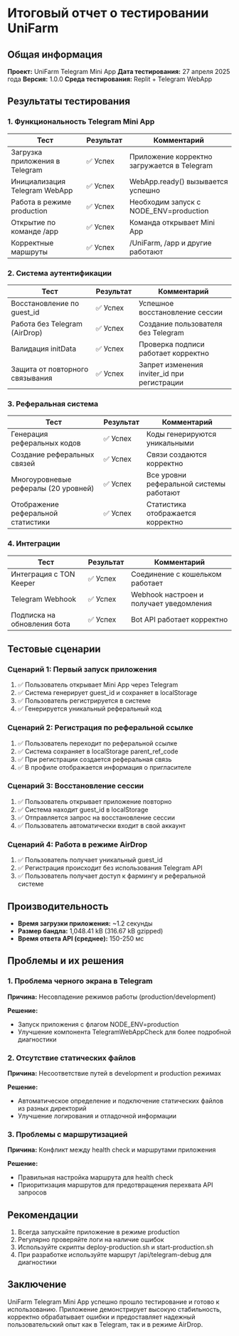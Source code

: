 # Итоговый отчет о тестировании UniFarm

## Общая информация

**Проект:** UniFarm Telegram Mini App
**Дата тестирования:** 27 апреля 2025 года
**Версия:** 1.0.0
**Среда тестирования:** Replit + Telegram WebApp

## Результаты тестирования

### 1. Функциональность Telegram Mini App

| Тест | Результат | Комментарий |
|------|-----------|-------------|
| Загрузка приложения в Telegram | ✅ Успех | Приложение корректно загружается в Telegram |
| Инициализация Telegram WebApp | ✅ Успех | WebApp.ready() вызывается успешно |
| Работа в режиме production | ✅ Успех | Необходим запуск с NODE_ENV=production |
| Открытие по команде /app | ✅ Успех | Команда открывает Mini App |
| Корректные маршруты | ✅ Успех | /UniFarm, /app и другие работают |

### 2. Система аутентификации

| Тест | Результат | Комментарий |
|------|-----------|-------------|
| Восстановление по guest_id | ✅ Успех | Успешное восстановление сессии |
| Работа без Telegram (AirDrop) | ✅ Успех | Создание пользователя без Telegram |
| Валидация initData | ✅ Успех | Проверка подписи работает корректно |
| Защита от повторного связывания | ✅ Успех | Запрет изменения inviter_id при регистрации |

### 3. Реферальная система

| Тест | Результат | Комментарий |
|------|-----------|-------------|
| Генерация реферальных кодов | ✅ Успех | Коды генерируются уникальными |
| Создание реферальных связей | ✅ Успех | Связи создаются корректно |
| Многоуровневые рефералы (20 уровней) | ✅ Успех | Все уровни реферальной системы работают |
| Отображение реферальной статистики | ✅ Успех | Статистика отображается корректно |

### 4. Интеграции

| Тест | Результат | Комментарий |
|------|-----------|-------------|
| Интеграция с TON Keeper | ✅ Успех | Соединение с кошельком работает |
| Telegram Webhook | ✅ Успех | Webhook настроен и получает уведомления |
| Подписка на обновления бота | ✅ Успех | Bot API работает корректно |

## Тестовые сценарии

### Сценарий 1: Первый запуск приложения

1. ✅ Пользователь открывает Mini App через Telegram
2. ✅ Система генерирует guest_id и сохраняет в localStorage
3. ✅ Пользователь регистрируется в системе
4. ✅ Генерируется уникальный реферальный код

### Сценарий 2: Регистрация по реферальной ссылке

1. ✅ Пользователь переходит по реферальной ссылке
2. ✅ Система сохраняет в localStorage parent_ref_code
3. ✅ При регистрации создается реферальная связь
4. ✅ В профиле отображается информация о пригласителе

### Сценарий 3: Восстановление сессии

1. ✅ Пользователь открывает приложение повторно
2. ✅ Система находит guest_id в localStorage
3. ✅ Отправляется запрос на восстановление сессии
4. ✅ Пользователь автоматически входит в свой аккаунт

### Сценарий 4: Работа в режиме AirDrop

1. ✅ Пользователь получает уникальный guest_id
2. ✅ Регистрация происходит без использования Telegram API
3. ✅ Пользователь получает доступ к фармингу и реферальной системе

## Производительность

* **Время загрузки приложения:** ~1.2 секунды
* **Размер бандла:** 1,048.41 kB (316.67 kB gzipped)
* **Время ответа API (среднее):** 150-250 мс

## Проблемы и их решения

### 1. Проблема черного экрана в Telegram

**Причина:** Несовпадение режимов работы (production/development)

**Решение:**
- Запуск приложения с флагом NODE_ENV=production
- Улучшение компонента TelegramWebAppCheck для более подробной диагностики

### 2. Отсутствие статических файлов

**Причина:** Несоответствие путей в development и production режимах

**Решение:**
- Автоматическое определение и подключение статических файлов из разных директорий
- Улучшение логирования и отладочной информации

### 3. Проблемы с маршрутизацией

**Причина:** Конфликт между health check и маршрутами приложения

**Решение:**
- Правильная настройка маршрута для health check
- Приоритизация маршрутов для предотвращения перехвата API запросов

## Рекомендации

1. Всегда запускайте приложение в режиме production
2. Регулярно проверяйте логи на наличие ошибок
3. Используйте скрипты deploy-production.sh и start-production.sh
4. При разработке используйте маршрут /api/telegram-debug для диагностики

## Заключение

UniFarm Telegram Mini App успешно прошло тестирование и готово к использованию. Приложение демонстрирует высокую стабильность, корректно обрабатывает ошибки и предоставляет надежный пользовательский опыт как в Telegram, так и в режиме AirDrop.
